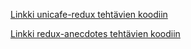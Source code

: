 [Linkki unicafe-redux tehtävien koodiin](https://github.com/FummiTaksi/unicafe)

[Linkki redux-anecdotes tehtävien koodiin](https://github.com/FummiTaksi/redux-anecdotes/tree/master/redux-anecdotes)